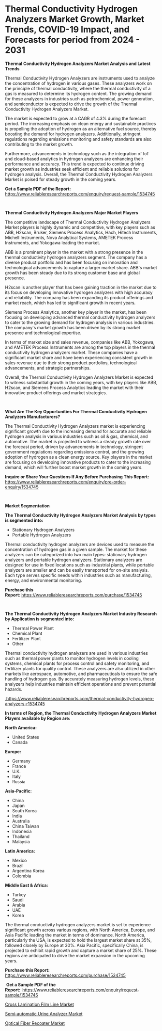<p><h1>Thermal Conductivity Hydrogen Analyzers Market Growth, Market Trends, COVID-19 Impact, and Forecasts for period from 2024 - 2031</h1></p><p><strong>Thermal Conductivity Hydrogen Analyzers Market Analysis and Latest Trends</strong></p>
<p><p>Thermal Conductivity Hydrogen Analyzers are instruments used to analyze the concentration of hydrogen in various gases. These analyzers work on the principle of thermal conductivity, where the thermal conductivity of a gas is measured to determine its hydrogen content. The growing demand for these analyzers in industries such as petrochemical, power generation, and semiconductor is expected to drive the growth of the Thermal Conductivity Hydrogen Analyzers Market.</p><p>The market is expected to grow at a CAGR of 4.3% during the forecast period. The increasing emphasis on clean energy and sustainable practices is propelling the adoption of hydrogen as an alternative fuel source, thereby boosting the demand for hydrogen analyzers. Additionally, stringent regulations regarding emissions monitoring and safety standards are also contributing to the market growth.</p><p>Furthermore, advancements in technology such as the integration of IoT and cloud-based analytics in hydrogen analyzers are enhancing their performance and accuracy. This trend is expected to continue driving market growth as industries seek efficient and reliable solutions for hydrogen analysis. Overall, the Thermal Conductivity Hydrogen Analyzers Market is poised for steady growth in the coming years.</p></p>
<p><strong>Get a Sample PDF of the Report:&nbsp;</strong> <a href="https://www.reliableresearchreports.com/enquiry/request-sample/1534745">https://www.reliableresearchreports.com/enquiry/request-sample/1534745</a></p>
<p>&nbsp;</p>
<p><strong>Thermal Conductivity Hydrogen Analyzers Major Market Players</strong></p>
<p><p>The competitive landscape of Thermal Conductivity Hydrogen Analyzers Market players is highly dynamic and competitive, with key players such as ABB, H2scan, Bruker, Siemens Process Analytics, Hach, Hitech Instruments, Michell Instruments, Nova Analytical Systems, AMETEK Process Instruments, and Yokogawa leading the market.</p><p>ABB is a prominent player in the market with a strong presence in the thermal conductivity hydrogen analyzers segment. The company has a diverse product portfolio and has been focusing on innovation and technological advancements to capture a larger market share. ABB's market growth has been steady due to its strong customer base and global presence.</p><p>H2scan is another player that has been gaining traction in the market due to its focus on developing innovative hydrogen analyzers with high accuracy and reliability. The company has been expanding its product offerings and market reach, which has led to significant growth in recent years.</p><p>Siemens Process Analytics, another key player in the market, has been focusing on developing advanced thermal conductivity hydrogen analyzers to cater to the growing demand for hydrogen analysis in various industries. The company's market growth has been driven by its strong market presence and technological expertise.</p><p>In terms of market size and sales revenue, companies like ABB, Yokogawa, and AMETEK Process Instruments are among the top players in the thermal conductivity hydrogen analyzers market. These companies have a significant market share and have been experiencing consistent growth in sales revenue due to their strong product portfolios, technological advancements, and strategic partnerships.</p><p>Overall, the Thermal Conductivity Hydrogen Analyzers Market is expected to witness substantial growth in the coming years, with key players like ABB, H2scan, and Siemens Process Analytics leading the market with their innovative product offerings and market strategies.</p></p>
<p>&nbsp;</p>
<p><strong>What Are The Key Opportunities For Thermal Conductivity Hydrogen Analyzers Manufacturers?</strong></p>
<p><p>The Thermal Conductivity Hydrogen Analyzers market is experiencing significant growth due to the increasing demand for accurate and reliable hydrogen analysis in various industries such as oil & gas, chemical, and automotive. The market is projected to witness a steady growth rate over the forecast period, driven by advancements in technology, stringent government regulations regarding emissions control, and the growing adoption of hydrogen as a clean energy source. Key players in the market are focusing on developing innovative products to cater to the increasing demand, which will further boost market growth in the coming years.</p></p>
<p><strong>Inquire or Share Your Questions If Any Before Purchasing This Report:</strong> <a href="https://www.reliableresearchreports.com/enquiry/pre-order-enquiry/1534745">https://www.reliableresearchreports.com/enquiry/pre-order-enquiry/1534745</a></p>
<p>&nbsp;</p>
<p><strong>Market Segmentation</strong></p>
<p><strong>The Thermal Conductivity Hydrogen Analyzers Market Analysis by types is segmented into:</strong></p>
<p><ul><li>Stationary Hydrogen Analyzers</li><li>Portable Hydrogen Analyzers</li></ul></p>
<p><p>Thermal conductivity hydrogen analyzers are devices used to measure the concentration of hydrogen gas in a given sample. The market for these analyzers can be categorized into two main types: stationary hydrogen analyzers and portable hydrogen analyzers. Stationary analyzers are designed for use in fixed locations such as industrial plants, while portable analyzers are smaller and can be easily transported for on-site analysis. Each type serves specific needs within industries such as manufacturing, energy, and environmental monitoring.</p></p>
<p><strong>Purchase this Report:&nbsp;</strong><a href="https://www.reliableresearchreports.com/purchase/1534745">https://www.reliableresearchreports.com/purchase/1534745</a></p>
<p>&nbsp;</p>
<p><strong>The Thermal Conductivity Hydrogen Analyzers Market Industry Research by Application is segmented into:</strong></p>
<p><ul><li>Thermal Power Plant</li><li>Chemical Plant</li><li>Fertilizer Plant</li><li>Other</li></ul></p>
<p><p>Thermal conductivity hydrogen analyzers are used in various industries such as thermal power plants to monitor hydrogen levels in cooling systems, chemical plants for process control and safety monitoring, and fertilizer plants for quality control. These analyzers are also utilized in other markets like aerospace, automotive, and pharmaceuticals to ensure the safe handling of hydrogen gas. By accurately measuring hydrogen levels, these analyzers help industries maintain efficient operations and prevent potential hazards.</p></p>
<p><a href="https://www.reliableresearchreports.com/thermal-conductivity-hydrogen-analyzers-r1534745">&nbsp;https://www.reliableresearchreports.com/thermal-conductivity-hydrogen-analyzers-r1534745</a></p>
<p><strong>In terms of Region, the Thermal Conductivity Hydrogen Analyzers Market Players available by Region are:</strong></p>
<p>
    <p> <strong> North America: </strong>
        <ul>
            <li>United States</li>
            <li>Canada</li>
        </ul>
        </p> 
    <p> <strong> Europe: </strong>
        <ul>
            <li>Germany</li>
            <li>France</li>
            <li>U.K.</li>
            <li>Italy</li>
            <li>Russia</li>
        </ul>
        </p> 
    <p> <strong> Asia-Pacific: </strong>
        <ul>
            <li>China</li>
            <li>Japan</li>
            <li>South Korea</li>
            <li>India</li>
            <li>Australia</li>
            <li>China Taiwan</li>
            <li>Indonesia</li>
            <li>Thailand</li>
            <li>Malaysia</li>
        </ul>
        </p> 
    <p> <strong> Latin America: </strong>
        <ul>
            <li>Mexico</li>
            <li>Brazil</li>
            <li>Argentina Korea</li>
            <li>Colombia</li>
        </ul>
        </p> 
    <p> <strong> Middle East & Africa: </strong>
        <ul>
            <li>Turkey</li>
            <li>Saudi</li>
            <li>Arabia</li>
            <li>UAE</li>
            <li>Korea</li>
        </ul>
    </p>
    </p>
<p><p>The thermal conductivity hydrogen analyzers market is set to experience significant growth across various regions, with North America, Europe, and Asia Pacific leading the market in terms of dominance. North America, particularly the USA, is expected to hold the largest market share at 35%, followed closely by Europe at 30%. Asia Pacific, specifically China, is projected to exhibit rapid growth and capture a market share of 25%. These regions are anticipated to drive the market expansion in the upcoming years.</p></p>
<p><strong>Purchase this Report: </strong><a href="https://www.reliableresearchreports.com/purchase/1534745">https://www.reliableresearchreports.com/purchase/1534745</a></p>
<p>&nbsp;<strong>Get a Sample PDF of the Report:&nbsp;&nbsp;</strong><a href="https://www.reliableresearchreports.com/enquiry/request-sample/1534745">https://www.reliableresearchreports.com/enquiry/request-sample/1534745</a></p>
<p><strong></strong></p>
<p><p><a href="https://github.com/ctanaka235/Market-Research-Report-List-1/blob/main/cross-lamination-film-line-market.md">Cross Lamination Film Line Market</a></p><p><a href="https://github.com/JermaineCrona2023/Market-Research-Report-List-2/blob/main/semi-automatic-urine-analyzer-market.md">Semi-automatic Urine Analyzer Market</a></p><p><a href="https://github.com/yazulaeha/Market-Research-Report-List-1/blob/main/optical-fiber-recoater-market.md">Optical Fiber Recoater Market</a></p></p>